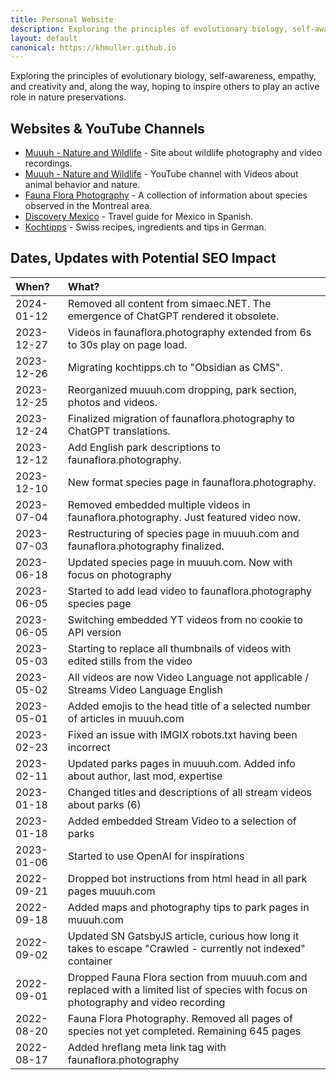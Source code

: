 ```yaml
---
title: Personal Website
description: Exploring the principles of evolutionary biology, self-awareness, empathy, and creativity.
layout: default
canonical: https://khmuller.github.io
---
```


Exploring the principles of evolutionary biology, self-awareness, empathy, and creativity and, along the way, hoping to inspire others to play an active role in nature preservations.

## Websites &amp; YouTube Channels

- [Muuuh - Nature and Wildlife](https://muuuh.com "Muuuh - Nature and Wildlife") - Site about wildlife photography and video recordings.
- [Muuuh - Nature and Wildlife](https://youtube.com/@Muuuh "Muuuh - Nature and Wildlife") - YouTube channel with Videos about animal behavior and nature.
- [Fauna Flora Photography](https://faunaflora.photography "Fauna Flora Photography") - A collection of information about species observed in the Montreal area.
- [Discovery Mexico](https://www.discoverymexico.com.mx "Discovery Mexico") - Travel guide for Mexico in Spanish.
- [Kochtipps](https://www.kochtipps.ch "Kochtipps") - Swiss recipes, ingredients and tips in German.

## Dates, Updates with Potential SEO Impact

|When?|What?|
|:---|:---|
|2024-01-12|Removed all content from simaec.NET. The emergence of ChatGPT rendered it obsolete.|
|2023-12-27|Videos in faunaflora.photography extended from 6s to 30s play on page load.|
|2023-12-26|Migrating kochtipps.ch to "Obsidian as CMS".|
|2023-12-25|Reorganized muuuh.com dropping, park section, photos and videos.|
|2023-12-24|Finalized migration of faunaflora.photography to ChatGPT translations.|
|2023-12-12|Add English park descriptions to faunaflora.photography.|
|2023-12-10|New format species page in faunaflora.photography.|
|2023-07-04|Removed embedded multiple videos in faunaflora.photography. Just featured video now.|
|2023-07-03|Restructuring of species page in muuuh.com and faunaflora.photography finalized.|
|2023-06-18|Updated species page in muuuh.com. Now with focus on photography|
|2023-06-05|Started to add lead video to faunaflora.photography species page|
|2023-06-05|Switching embedded YT videos from no cookie to API version|
|2023-05-03|Starting to replace all thumbnails of videos with edited stills from the video|
|2023-05-02|All videos are now Video Language not applicable / Streams Video Language English|
|2023-05-01|Added emojis to the head title of a selected number of articles in muuuh.com|
|2023-02-23|Fixed an issue with IMGIX robots.txt having been incorrect|
|2023-02-11|Updated parks pages in muuuh.com. Added info about author, last mod, expertise|
|2023-01-18|Changed titles and descriptions of all stream videos about parks (6)|
|2023-01-18|Added embedded Stream Video to a selection of parks|
|2023-01-06|Started to use OpenAI for inspirations|
|2022-09-21|Dropped bot instructions from html head in all park pages muuuh.com|
|2022-09-18|Added maps and photography tips to park pages in muuuh.com|
|2022-09-02|Updated SN GatsbyJS article, curious how long it takes to escape "Crawled - currently not indexed" container|
|2022-09-01|Dropped Fauna Flora section from muuuh.com and replaced with a limited list of species with focus on photography and video recording|
|2022-08-20|Fauna Flora Photography. Removed all pages of species not yet completed. Remaining 645 pages| 
|2022-08-17|Added hreflang meta link tag with faunaflora.photography|